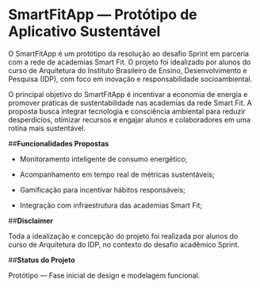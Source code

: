 # **SmartFitApp — Protótipo de Aplicativo Sustentável**

O SmartFitApp é um protótipo da resolução ao desafio Sprint em parceria com a rede de academias Smart Fit. O projeto foi idealizado por alunos do curso de Arquitetura do Instituto Brasileiro de Ensino, Desenvolvimento e Pesquisa (IDP), com foco em inovação e responsabilidade socioambiental.

O principal objetivo do SmartFitApp é incentivar a economia de energia e promover práticas de sustentabilidade nas academias da rede Smart Fit.
A proposta busca integrar tecnologia e consciência ambiental para reduzir desperdícios, otimizar recursos e engajar alunos e colaboradores em uma rotina mais sustentável.

##**Funcionalidades Propostas**

- Monitoramento inteligente de consumo energético;

- Acompanhamento em tempo real de métricas sustentáveis;

- Gamificação para incentivar hábitos responsáveis;

- Integração com infraestrutura das academias Smart Fit;


##**Disclaimer** 

Toda a idealização e concepção do projeto foi realizada por alunos do curso de Arquitetura do IDP, no contexto do desafio acadêmico Sprint.


##**Status do Projeto**

Protótipo — Fase inicial de design e modelagem funcional. 
